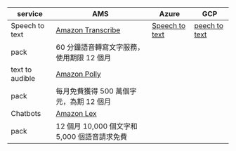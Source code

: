 

service|AMS|Azure|GCP
-|-|-|-
Speech to text|[ Amazon Transcribe](https://aws.amazon.com/tw/transcribe/)|[Speech to text]()|[peech to text](https://aws.amazon.com/tw/polly/)
pack|60 分鐘語音轉寫文字服務，使用期限 12 個月||
text to audible|[Amazon Polly](https://aws.amazon.com/tw/polly/)||
pack|每月免費獲得 500 萬個字元，為期 12 個月|||
Chatbots|[ Amazon Lex](https://aws.amazon.com/tw/lex/)||
pack|12 個月 10,000 個文字和 5,000 個語音請求免費||
